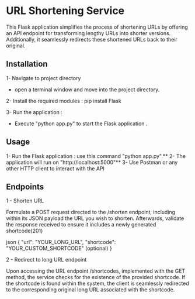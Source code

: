 # URL Shortening Service 

This Flask application simplifies the process of shortening URLs by offering an API endpoint for transforming lengthy URLs into shorter versions. Additionally, it seamlessly redirects these shortened URLs back to their original.

## Installation 

1- Navigate to project directory 
 - open a terminal window and move into the project directory. 

2- Install the required modules : pip install Flask

3- Run the application :
 - Execute "python app.py" to start the Flask application .


## Usage 
1- Run the Flask application : use this command "python app.py".**
2- The application will run on "http://localhost:5000"**
3- Use Postman or any other HTTP client to interact with the API

## Endpoints 
1 - Shorten URL 

Formulate a POST request directed to the /shorten endpoint, including within its JSON payload the URL you wish to shorten. Afterwards, validate the response received to ensure it includes a newly generated shortcode(201)

json
{
    "url": "YOUR_LONG_URL",
    "shortcode": "YOUR_CUSTOM_SHORTCODE" (optional)
}

2 - Redirect to long URL endpoint

Upon accessing the URL endpoint /shortcodes, implemented with the GET method, the service checks for the existence of the provided shortcode. If the shortcode is found within the system, the client is seamlessly redirected to the corresponding original long URL associated with the shortcode.

